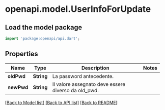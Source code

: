 # openapi.model.UserInfoForUpdate

## Load the model package
```dart
import 'package:openapi/api.dart';
```

## Properties
Name | Type | Description | Notes
------------ | ------------- | ------------- | -------------
**oldPwd** | **String** | La password antecedente. | 
**newPwd** | **String** | Il valore assegnato deve essere diverso da old_pwd. | 

[[Back to Model list]](../README.md#documentation-for-models) [[Back to API list]](../README.md#documentation-for-api-endpoints) [[Back to README]](../README.md)


